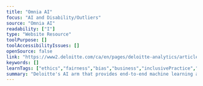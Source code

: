 ```yaml
---
title: "Omnia AI"
focus: "AI and Disability/Outliers"
source: "Omnia AI"
readability: ["I"]
type: "Website Resource"
toolPurpose: []
toolAccessibilityIssues: []
openSource: false
link: "https://www2.deloitte.com/ca/en/pages/deloitte-analytics/articles/omnia-artificial-intelligence.html"
keywords: []
learnTags: ["ethics","fairness","bias","business","inclusivePractice","canadianLandscape"]
summary: "Deloitte's AI arm that provides end-to-end machine learning and AI solutions for organizations.  "
---
```


